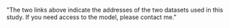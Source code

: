 "The two links above indicate the addresses of the two datasets used in this study. If you need access to the model, please contact me."
